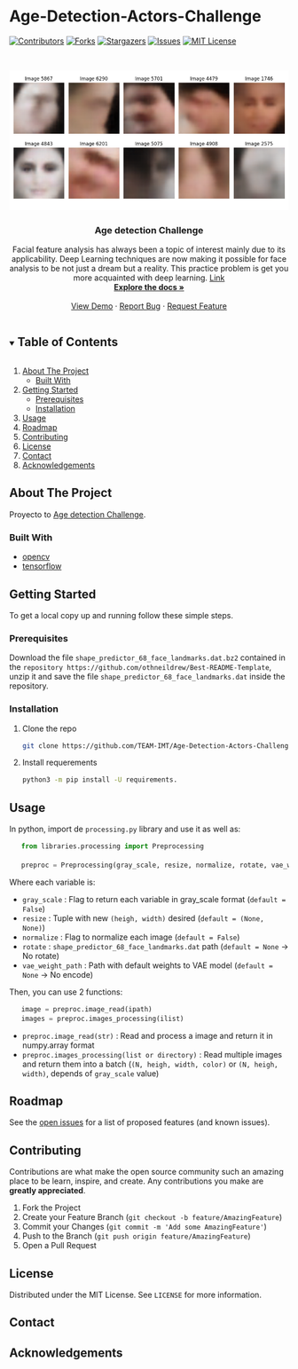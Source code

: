 # Age-Detection-Actors-Challenge

[![Contributors][contributors-shield]][contributors-url]
[![Forks][forks-shield]][forks-url]
[![Stargazers][stars-shield]][stars-url]
[![Issues][issues-shield]][issues-url]
[![MIT License][license-shield]][license-url]


<!-- PROJECT LOGO -->
<br />
<p align="center">
  <a href="https://github.com/daca1897/Age-Detection-Actors-Challenge">
    <img src="vae_results.png" alt="Logo" width="720" >
  </a>

  <h3 align="center"> Age detection Challenge </h3>

  <p align="center">
    Facial feature analysis has always been a topic of interest mainly due to its applicability. Deep Learning techniques are now making it possible for face analysis to be not just a dream but a reality. This practice problem is get you more acquainted with deep learning. <a href="https://datahack.analyticsvidhya.com/contest/practice-problem-age-detection"> Link
    <br />
    <a href="https://github.com/daca1897/Age-Detection-Actors-Challenge"><strong>Explore the docs »</strong></a>
    <br />
    <br />
    <a href="https://github.com/daca1897/Age-Detection-Actors-Challenge">View Demo</a>
    ·
    <a href="https://github.com/daca1897/Age-Detection-Actors-Challenge/issues">Report Bug</a>
    ·
    <a href="https://github.com/daca1897/Age-Detection-Actors-Challenge/issues">Request Feature</a>
  </p>
</p>


<!-- TABLE OF CONTENTS -->
<details open="open">
  <summary><h2 style="display: inline-block">Table of Contents</h2></summary>
  <ol>
    <li>
      <a href="#about-the-project">About The Project</a>
      <ul>
        <li><a href="#built-with">Built With</a></li>
      </ul>
    </li>
    <li>
      <a href="#getting-started">Getting Started</a>
      <ul>
        <li><a href="#prerequisites">Prerequisites</a></li>
        <li><a href="#installation">Installation</a></li>
      </ul>
    </li>
    <li><a href="#usage">Usage</a></li>
    <li><a href="#roadmap">Roadmap</a></li>
    <li><a href="#contributing">Contributing</a></li>
    <li><a href="#license">License</a></li>
    <li><a href="#contact">Contact</a></li>
    <li><a href="#acknowledgements">Acknowledgements</a></li>
  </ol>
</details>

<!-- ABOUT THE PROJECT -->
## About The Project
Proyecto to [Age detection Challenge](https://datahack.analyticsvidhya.com/contest/practice-problem-age-detection/#LeaderBoard).

### Built With
* [opencv](https://opencv.org/)
* [tensorflow](https://www.tensorflow.org/)

<!-- GETTING STARTED -->
## Getting Started
To get a local copy up and running follow these simple steps.

### Prerequisites
Download the file `shape_predictor_68_face_landmarks.dat.bz2` contained in the `repository https://github.com/othneildrew/Best-README-Template`, unzip it and save the file `shape_predictor_68_face_landmarks.dat` inside the repository.

### Installation

1. Clone the repo
   ```sh
   git clone https://github.com/TEAM-IMT/Age-Detection-Actors-Challenge.git
   ```
2. Install requerements
   ```sh
   python3 -m pip install -U requirements.
   ```

<!-- USAGE EXAMPLES -->
## Usage
In python, import de `processing.py` library and use it as well as:
```python
   from libraries.processing import Preprocessing

   preproc = Preprocessing(gray_scale, resize, normalize, rotate, vae_weight_path)
```

Where each variable is:
* `gray_scale` : Flag to return each variable in gray_scale format (`default = False`)
* `resize` : Tuple with new `(heigh, width)` desired (`default = (None, None)`)
* `normalize` : Flag to normalize each image (`default = False`)
* `rotate` : `shape_predictor_68_face_landmarks.dat` path (`default = None` -> No rotate)
* `vae_weight_path` : Path with default weights to VAE model (`default = None` -> No encode)

Then, you can use 2 functions:
```python
   image = preproc.image_read(ipath)
   images = preproc.images_processing(ilist)
```
* `preproc.image_read(str)` : Read and process a image and return it in numpy.array format
* `preproc.images_processing(list or directory)` : Read multiple images and return them into a batch (`(N, heigh, width, color)` or `(N, heigh, width)`, depends of `gray_scale` value)

<!-- ROADMAP -->
## Roadmap

See the [open issues](https://github.com/daca1897/Age-Detection-Actors-Challenge/issues) for a list of proposed features (and known issues).


<!-- CONTRIBUTING -->
## Contributing

Contributions are what make the open source community such an amazing place to be learn, inspire, and create. Any contributions you make are **greatly appreciated**.

1. Fork the Project
2. Create your Feature Branch (`git checkout -b feature/AmazingFeature`)
3. Commit your Changes (`git commit -m 'Add some AmazingFeature'`)
4. Push to the Branch (`git push origin feature/AmazingFeature`)
5. Open a Pull Request



<!-- LICENSE -->
## License

Distributed under the MIT License. See `LICENSE` for more information.



<!-- CONTACT -->
## Contact

<!-- Your Name - [@twitter_handle](https://twitter.com/twitter_handle) - email

Project Link: [https://github.com/github_username/repo_name](https://github.com/github_username/repo_name) -->


<!-- ACKNOWLEDGEMENTS -->
## Acknowledgements


<!-- MARKDOWN LINKS & IMAGES -->
<!-- https://www.markdownguide.org/basic-syntax/#reference-style-links -->
[contributors-shield]: https://img.shields.io/github/contributors/daca1897/Age-Detection-Actors-Challenge.svg?style=for-the-badge
[contributors-url]: https://github.com/daca1897/Age-Detection-Actors-Challenge/graphs/contributors
[forks-shield]: https://img.shields.io/github/forks/daca1897/Age-Detection-Actors-Challenge.svg?style=for-the-badge
[forks-url]: https://github.com/daca1897/Age-Detection-Actors-Challenge/network/members
[stars-shield]: https://img.shields.io/github/stars/daca1897/Age-Detection-Actors-Challenge.svg?style=for-the-badge
[stars-url]: https://github.com/daca1897/Age-Detection-Actors-Challenge/stargazers
[issues-shield]: https://img.shields.io/github/issues/daca1897/Age-Detection-Actors-Challenge.svg?style=for-the-badge
[issues-url]: https://github.com/daca1897/Age-Detection-Actors-Challenge/issues
[license-shield]: https://img.shields.io/github/license/daca1897/Age-Detection-Actors-Challenge.svg?style=for-the-badge
[license-url]: https://github.com/daca1897/Age-Detection-Actors-Challenge/blob/master/LICENSE
[linkedin-shield]: https://img.shields.io/badge/-LinkedIn-black.svg?style=for-the-badge&logo=linkedin&colorB=555
[linkedin-url]: https://linkedin.com/in/github_username
